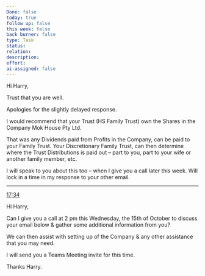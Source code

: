 ```yaml
---
Done: false
today: true
follow up: false
this week: false
back burner: false
type: Task
status:
relation:
description:
effort:
ai-assigned: false
---
```

Hi Harry,

Trust that you are well.

Apologies for the slightly delayed response.

I would recommend that your Trust (HS Family Trust) own the Shares in the Company Mok House Pty Ltd.

That was any Dividends paid from Profits in the Company, can be paid to your Family Trust. Your Discretionary Family Trust, can then determine where the Trust Distributions is paid out – part to you, part to your wife or another family member, etc.

I will speak to you about this too – when I give you a call later this week. Will lock in a time in my response to your other email.

---

[17:34](/m/m-18830f1c-cb86-4bfd-ae03-9bc532ced4ea)

Hi Harry,

Can I give you a call at 2 pm this Wednesday, the 15th of October to discuss your email below & gather some additional information from you?

We can then assist with setting up of the Company & any other assistance that you may need.

I will send you a Teams Meeting invite for this time.

Thanks Harry.
